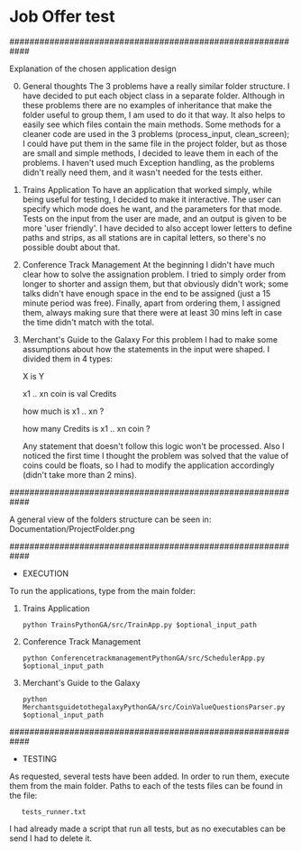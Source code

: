 # Job Offer test

############################################################

Explanation of the chosen application design

0) General thoughts
   The 3 problems have a really similar folder structure. I have decided to put each object
   class in a separate folder. Although in these problems there are no examples of inheritance
   that make the folder useful to group them, I am used to do it that way. It also helps to
   easily see which files contain the main methods. Some methods for a cleaner code are used
   in the 3 problems (process_input, clean_screen); I could have put them in the same file in
   the project folder, but as those are small and simple methods, I decided to leave them in
   each of the problems. I haven't used much Exception handling, as the problems didn't really
   need them, and it wasn't needed for the tests either.

1) Trains Application
   To have an application that worked simply, while being useful for testing, I decided to
   make it interactive. The user can specify which mode does he want, and the parameters for
   that mode. Tests on the input from the user are made, and an output is given to be more
   'user friendly'. I have decided to also accept lower letters to define paths and strips, as
   all stations are in capital letters, so there's no possible doubt about that.

2) Conference Track Management
   At the beginning I didn't have much clear how to solve the assignation problem. I tried to
   simply order from longer to shorter and assign them, but that obviously didn't work; some
   talks didn't have enough space in the end to be assigned (just a 15 minute period was free).
   Finally, apart from ordering them, I assigned them, always making sure that there were at
   least 30 mins left in case the time didn't match with the total.

3) Merchant's Guide to the Galaxy
   For this problem I had to make some assumptions about how the statements in the input were
   shaped. I divided them in 4 types:
   
   X is Y
   
   x1 .. xn coin is val Credits
   
   how much is x1 .. xn ?
   
   how many Credits is x1 .. xn coin ?
   
   Any statement that doesn't follow this logic won't be processed. Also I noticed the first
   time I thought the problem was solved that the value of coins could be floats, so I had
   to modify the application accordingly (didn't take more than 2 mins). 

############################################################

   A general view of the folders structure can be seen in:  
       Documentation/ProjectFolder.png                                    

############################################################

* EXECUTION

To run the applications, type from the main folder:

1) Trains Application

       python TrainsPythonGA/src/TrainApp.py $optional_input_path

2) Conference Track Management

       python ConferencetrackmanagementPythonGA/src/SchedulerApp.py $optional_input_path

3) Merchant's Guide to the Galaxy

       python MerchantsguidetothegalaxyPythonGA/src/CoinValueQuestionsParser.py $optional_input_path

############################################################

* TESTING

As requested, several tests have been added.
In order to run them, execute them from the main folder. Paths to each of the tests files can be
found in the file:

       tests_runner.txt

I had already made a script that run all tests, but as no executables can be send I had to delete it.
